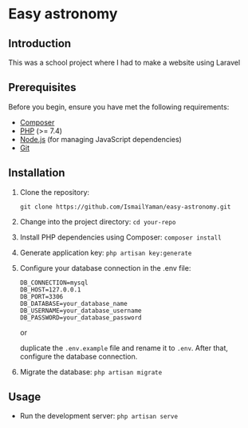 # Easy astronomy

## Introduction

This was a school project where I had to make a website using Laravel

## Prerequisites

Before you begin, ensure you have met the following requirements:

- [Composer](https://getcomposer.org/download/)
- [PHP](https://www.php.net/downloads.php) (>= 7.4)
- [Node.js](https://nodejs.org/en/download/) (for managing JavaScript dependencies)
- [Git](https://git-scm.com/downloads)

## Installation

1. Clone the repository:

   ```
   git clone https://github.com/IsmailYaman/easy-astronomy.git
   ```
2. Change into the project directory:
   ```cd your-repo```

3. Install PHP dependencies using Composer:
   ```composer install```

4. Generate application key:
   ```php artisan key:generate```

5. Configure your database connection in the .env file:
   ```
   DB_CONNECTION=mysql
   DB_HOST=127.0.0.1
   DB_PORT=3306
   DB_DATABASE=your_database_name
   DB_USERNAME=your_database_username
   DB_PASSWORD=your_database_password
   ```
   
   or

   duplicate the ```.env.example``` file and rename it to ```.env```. After that, configure the database connection.  

7. Migrate the database:
   ```php artisan migrate```

## Usage
- Run the development server:
  ```php artisan serve```

   
